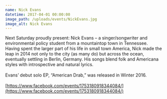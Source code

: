 ```yaml
---
name: Nick Evans
datetime: 2017-04-01 00:00:00
image_path: /uploads/events/NickEvans.jpg
image_alt: Nick Evans
---
```



Next Saturday proudly present: Nick Evans – a singer/songwriter and environmental policy student from a mountaintop town in Tennessee. Having spent the larger part of his life in small town America, Nick made the leap in 2014 not only to the city (as many do) but across the ocean, eventually settling in Berlin, Germany. His songs blend folk and Americana styles with introspective and natural lyrics.
<br>
<br>Evans’ debut solo EP, “American Drab,” was released in Winter 2016.
<br>
<br>[https://www.facebook.com/events/1753180918344084/](https://www.facebook.com/events/1753180918344084/)